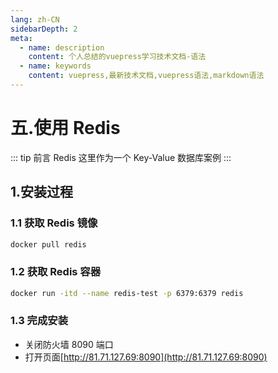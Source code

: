 ```yaml
---
lang: zh-CN
sidebarDepth: 2
meta:
  - name: description
    content: 个人总结的vuepress学习技术文档-语法
  - name: keywords
    content: vuepress,最新技术文档,vuepress语法,markdown语法
---
```


# 五.使用 Redis

::: tip 前言
Redis 这里作为一个 Key-Value 数据库案例
:::

## 1.安装过程

### 1.1 获取 Redis 镜像

```bash
docker pull redis
```

### 1.2 获取 Redis 容器

```bash
docker run -itd --name redis-test -p 6379:6379 redis
```

### 1.3 完成安装

- 关闭防火墙 8090 端口
- 打开页面[http://81.71.127.69:8090](http://81.71.127.69:8090)
